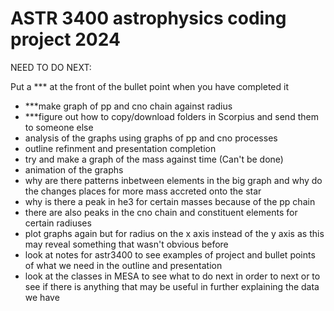 # ASTR 3400 astrophysics coding project 2024

NEED TO DO NEXT:      

Put a *** at the front of the bullet point when you have completed it

- ***make graph of pp and cno chain against radius 
- ***figure out how to copy/download folders in Scorpius and send them to someone else
- analysis of the graphs using graphs of pp and cno processes
- outline refinment and presentation completion
- try and make a graph of the mass against time (Can't be done)
- animation of the graphs
- why are there patterns inbetween elements in the big graph and why do the changes places for more mass accreted onto the star
- why is there a peak in he3 for certain masses because of the pp chain
- there are also peaks in the cno chain and constituent elements for certain radiuses
- plot graphs again but for radius on the x axis instead of the y axis as this may reveal something that wasn't obvious before
- look at notes for astr3400 to see examples of project and bullet points of what we need in the outline and presentation
- look at the classes in MESA to see what to do next in order to next or to see if there is anything that may be useful in further explaining the data we have
